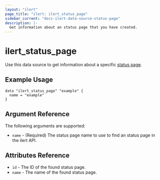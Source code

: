 ```yaml
---
layout: "ilert"
page_title: "ilert: ilert_status_page"
sidebar_current: "docs-ilert-data-source-status-page"
description: |-
  Get information about an status page that you have created.
---
```


# ilert_status_page

Use this data source to get information about a specific [status page][1].

## Example Usage

```hcl
data "ilert_status_page" "example" {
  name = "example"
}
```

## Argument Reference

The following arguments are supported:

- `name` - (Required) The status page name to use to find an status page in the ilert API.

## Attributes Reference

- `id` - The ID of the found status page.
- `name` - The name of the found status page.

[1]: https://api.ilert.com/api-docs/#tag/Status-Pages
